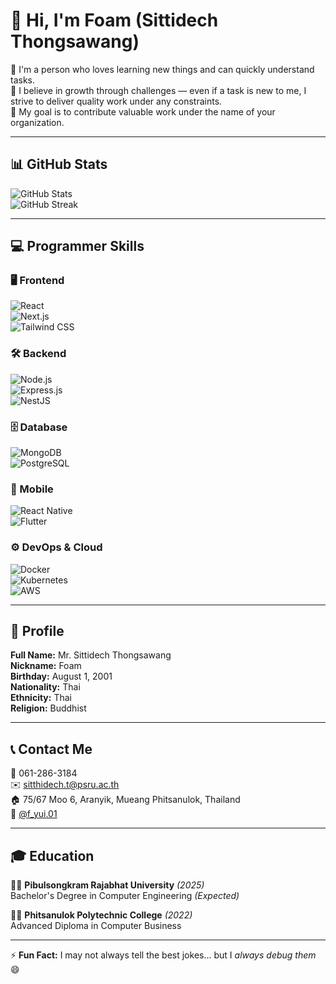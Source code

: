 # 👋 Hi, I'm Foam (Sittidech Thongsawang)

🚀 I'm a person who loves learning new things and can quickly understand tasks.  
🎯 I believe in growth through challenges — even if a task is new to me, I strive to deliver quality work under any constraints.  
💼 My goal is to contribute valuable work under the name of your organization.

---

## 📊 GitHub Stats

![GitHub Stats](https://github-readme-stats.vercel.app/api?username=Foam-01&show_icons=true&theme=radical)  
![GitHub Streak](https://github-readme-streak-stats.herokuapp.com/?user=Foam-01&theme=radical)

---

## 💻 Programmer Skills

### 🖥️ Frontend
![React](https://raw.githubusercontent.com/devicons/devicon/master/icons/react/react-original-wordmark.svg)  
![Next.js](https://cdn.worldvectorlogo.com/logos/nextjs-2.svg)  
![Tailwind CSS](https://www.vectorlogo.zone/logos/tailwindcss/tailwindcss-icon.svg)

### 🛠️ Backend
![Node.js](https://raw.githubusercontent.com/devicons/devicon/master/icons/nodejs/nodejs-original.svg)  
![Express.js](https://raw.githubusercontent.com/devicons/devicon/master/icons/express/express-original-wordmark.svg)  
![NestJS](https://raw.githubusercontent.com/devicons/devicon/master/icons/nestjs/nestjs-plain.svg)

### 🗄️ Database
![MongoDB](https://raw.githubusercontent.com/devicons/devicon/master/icons/mongodb/mongodb-original-wordmark.svg)  
![PostgreSQL](https://raw.githubusercontent.com/devicons/devicon/master/icons/postgresql/postgresql-original-wordmark.svg)

### 📱 Mobile
![React Native](https://reactnative.dev/img/header_logo.svg)  
![Flutter](https://raw.githubusercontent.com/devicons/devicon/master/icons/flutter/flutter-original.svg)

### ⚙️ DevOps & Cloud
![Docker](https://raw.githubusercontent.com/devicons/devicon/master/icons/docker/docker-original-wordmark.svg)  
![Kubernetes](https://raw.githubusercontent.com/devicons/devicon/master/icons/kubernetes/kubernetes-plain-wordmark.svg)  
![AWS](https://raw.githubusercontent.com/devicons/devicon/master/icons/amazonwebservices/amazonwebservices-original-wordmark.svg)

---

## 👤 Profile

**Full Name:** Mr. Sittidech Thongsawang  
**Nickname:** Foam  
**Birthday:** August 1, 2001  
**Nationality:** Thai  
**Ethnicity:** Thai  
**Religion:** Buddhist

---

## 📞 Contact Me

📱 061-286-3184  
✉️ [sitthidech.t@psru.ac.th](mailto:sitthidech.t@psru.ac.th)  
🏠 75/67 Moo 6, Aranyik, Mueang Phitsanulok, Thailand  
📸 [@f_yui.01](https://instagram.com/f_yui.01)

---

## 🎓 Education

🧑‍🎓 **Pibulsongkram Rajabhat University** *(2025)*  
Bachelor's Degree in Computer Engineering *(Expected)*

🧑‍🎓 **Phitsanulok Polytechnic College** *(2022)*  
Advanced Diploma in Computer Business

---

⚡ **Fun Fact:** I may not always tell the best jokes… but I *always debug them* 😄

